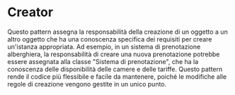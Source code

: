 # Creator

Questo pattern assegna la responsabilità della creazione di un oggetto a un altro oggetto che ha una conoscenza specifica dei requisiti per creare un'istanza appropriata. Ad esempio, in un sistema di prenotazione alberghiera, la responsabilità di creare una nuova prenotazione potrebbe essere assegnata alla classe "Sistema di prenotazione", che ha la conoscenza delle disponibilità delle camere e delle tariffe. Questo pattern rende il codice più flessibile e facile da mantenere, poiché le modifiche alle regole di creazione vengono gestite in un unico punto.
